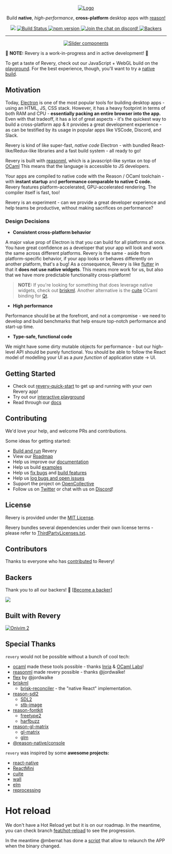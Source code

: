 <p align="center">
	<a href="https://www.outrunlabs.com/revery" title="Revery">
		<img src="./assets/logo.png" alt="Logo">
	</a>
</p>

<p align="center">
  <span>Build <b>native</b>, <i>high-performance</i>, <b>cross-platform</b> desktop apps with <a href="https://reasonml.github.io">reason!</a></span>
</p>

<p align="center">
  <a href="https://github.com/revery-ui/revery/actions"><img src="https://github.com/revery-ui/revery/workflows/Validate%20Pull%20Request/badge.svg" /></a>
  <a href="https://dev.azure.com/revery-ui/revery/_build/latest?definitionId=2?branchName=master">
    <img src="https://dev.azure.com/revery-ui/revery/_apis/build/status/revery-ui.revery?branchName=master" alt="Build Status"/>
  </a>
  <a href="https://badge.fury.io/js/revery">
    <img src="https://badge.fury.io/js/revery.svg" alt="npm version"/>
  </a>
  <a href="https://discord.gg/4pxY5Cp">
    <img src="https://img.shields.io/discord/526111832478449695.svg" alt="Join the chat on discord!"/>
  </a>
  <a href="#backers">
    <img src="https://opencollective.com/revery/backers/badge.svg" alt="Backers"/>
  </a>
</p>

---

<p align="center">
	<a href="https://www.outrunlabs.com/revery/playground" title="Playground">
		<img src="./assets/screenshot.png" alt="Slider components">
	</a>
</p>

:construction: __NOTE:__ Revery is a work-in-progress and in active development! :construction:

To get a taste of Revery, check out our JavaScript + WebGL build on the [playground](https://outrunlabs.com/revery/playground). For the best experience, though, you'll want to try a [native build](https://github.com/revery-ui/revery/wiki/Building-&-Installing).

## Motivation

Today, [Electron](https://electronjs.org/) is one of the most popular tools for building desktop apps - using an HTML, JS, CSS stack. However, it has a heavy footprint in terms of both RAM and CPU - __essentially packing an entire browser into the app.__ Even with that tradeoff, it has a lot of great aspects - it's the quickest way to build a cross-platform app & it provides a great development experience - as can be testified by its usage in popular apps like VSCode, Discord, and Slack.

Revery is kind of like super-fast, _native code_ Electron - with bundled React-like/Redux-like libraries and a fast build system - all ready to go!

Revery is built with [reasonml](https://reasonml.github.io), which is a javascript-like syntax on top of [OCaml](https://ocaml.org) This means that the language is accessible to JS developers.

Your apps are compiled to native code with the Reason / OCaml toolchain - with __instant startup__ and __performance comparable to native C code.__ Revery features platform-accelerated, GPU-accelerated rendering. The compiler itself is fast, too!

Revery is an experiment - can we provide a great developer experience and help teams be productive, without making sacrifices on performance?

### Design Decisions

- __Consistent cross-platform behavior__

A major value prop of Electron is that you can build for all platforms at once. You have great confidence as a developer that your app will look and work the same across different platforms. Revery is the same - aside from platform-specific behavior, if your app looks or behaves differently on another platform, that's a bug! As a consequence, Revery is like [flutter](https://flutter.io) in that it __does not use native widgets__. This means more work for us, but also that we have more predictable functionality cross-platform!

> __NOTE:__ If you're looking for something that does leverage native widgets, check out [briskml](https://github.com/briskml/brisk). Another alternative is the [cuite](https://github.com/let-def/cuite) OCaml binding for [Qt](https://github.com/let-def/cuite).

- __High performance__

Performance should be at the forefront, and not a compromise - we need to develop and build benchmarks that help ensure top-notch performance and start-up time.

- __Type-safe, functional code__

We might have some dirty mutable objects for performance - but our high-level API should be purely functional. You should be able to follow the React model of modelling your UI as a _pure function_ of application state -> UI.

## Getting Started

- Check out [revery-quick-start](https://github.com/revery-ui/revery-quick-start) to get up and running with your own Revery app!
- Try out our [interactive playground](https://www.outrunlabs.com/revery/playground/)
- Read through our [docs](https://www.outrunlabs.com/revery/api/revery/)

## Contributing

We'd love your help, and welcome PRs and contributions.

Some ideas for getting started:
- [Build and run](https://github.com/revery-ui/revery/wiki/Building-&-Installing) Revery
- View our [Roadmap](https://github.com/revery-ui/revery/wiki/Roadmap)
- Help us improve our [documentation](https://github.com/revery-ui/revery/blob/master/src/index.mld)
- Help us build [examples](https://github.com/revery-ui/revery/tree/master/examples)
- Help us [fix bugs](https://github.com/revery-ui/revery/issues?utf8=%E2%9C%93&q=is%3Aissue+is%3Aopen+label%3A%22help+wanted%22+label%3A%22bug%22) and [build features](https://github.com/revery-ui/revery/issues?utf8=%E2%9C%93&q=is%3Aissue+is%3Aopen+label%3A%22help+wanted%22++-label%3Abug)
- Help us [log bugs and open issues](https://github.com/bryphe/revery/issues/new)
- Support the project on [OpenCollective](https://opencollective.com/revery)
- Follow us on [Twitter](https://twitter.com/reveryui) or chat with us on [Discord](https://discord.gg/UvQ2cFn)!

## License

Revery is provided under the [MIT License](LICENSE).

Revery bundles several dependencies under their own license terms - please refer to [ThirdPartyLicenses.txt](./ThirdPartyLicenses.txt).

## Contributors

Thanks to everyone who has [contributed](https://github.com/revery-ui/revery/graphs/contributors) to Revery!

## Backers

Thank you to all our backers! 🙏 [[Become a backer](https://opencollective.com/revery#backer)]

<a href="https://opencollective.com/revery#backers" target="_blank"><img src="https://opencollective.com/revery/backers.svg?width=890"></a>

## Built with Revery

<p align="left">
  <a href="https://v2.onivim.io/">
    <img src="./assets/onivim-logo.png" alt="Onivim 2" />
  </a>
</p>


## Special Thanks

`revery` would not be possible without a bunch of cool tech:
- [ocaml](https://ocaml.org) made these tools possible - thanks [Inria](http://gallium.inria.fr/) & [OCaml Labs](http://ocamllabs.io/)!
- [reasonml](https://reasonml.github.io) made revery possible - thanks @jordwalke!
- [flex](https://github.com/jordwalke/flex) by @jordwalke
- [briskml](https://github.com/briskml)
    - [brisk-reconciler](https://github.com/briskml/brisk-reconciler) - the "native React" implementation.
- [reason-sdl2](https://github.com/revery-ui/reason-sdl2)
    - [SDL2](https://www.libsdl.org)
    - [stb-image](https://github.com/nothings/stb)
- [reason-fontkit](https://github.com/bryphe/reason-fontkit)
    - [freetype2](https://www.freetype.org)
    - [harfbuzz](https://www.freedesktop.org/wiki/Software/HarfBuzz)
- [reason-gl-matrix](https://github.com/bryphe/reason-gl-matrix)
    - [gl-matrix](http://glmatrix.net)
    - [glm](https://glm.g-truc.net/0.9.9/index.html)
- [@reason-native/console](https://github.com/facebookexperimental/reason-native/tree/master/src/console)

`revery` was inspired by some __awesome projects:__
- [react-native](https://facebook.github.io/react-native/)
- [ReactMini](https://github.com/reasonml/reason-react/tree/master/ReactMini)
- [cuite](https://github.com/let-def/cuite)
- [wall](https://github.com/let-def/wall)
- [elm](https://elm-lang.org/)
- [reprocessing](https://github.com/Schmavery/reprocessing)

# Hot reload

We don't have a Hot Reload yet but it is on our roadmap. In the meantime, you can check branch [feat/hot-reload](https://github.com/revery-ui/revery/tree/feat/hot-reload) to see the progression.

In the meantime @mbernat has done a [script](https://gist.github.com/mbernat/abf651653c123374037c27377f41d0a0) that allow to relaunch the APP when the binary changed.
